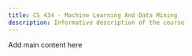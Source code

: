 ```yaml
---
title: CS 434 - Machine Learning And Data Mining
description: Informative description of the course
---
```


Add main content here